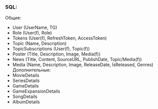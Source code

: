 
### SQL:
Общие:
- User (UserName, TG)
- Role (User(f), Role)
- Tokens (User(f), RefreshToken, AccessToken)
- Topic (Name, Description)
- TopicSubscriptions (User(f), Topic(f))
- Poster (Title, Description, Image, Media(f))
- News (Title, Content, SourceURL, PublishDate, Topic/Media(f))
- Media (Name, Description, Image, ReleaseDate, IsReleased, Genres)
Дополнительные:
- MovieDetails
- SeriesDetails
- GameDetails
- GameExpansionDetails
- SongDetails
- AlbumDetails